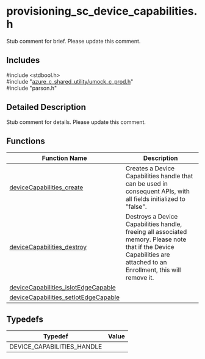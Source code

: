 # provisioning_sc_device_capabilities.h 

Stub comment for brief. Please update this comment.

## Includes

\#include <stdbool.h>  
\#include "[azure_c_shared_utility/umock_c_prod.h](iot-c-ref-umock-c-prod-h.md)"  
\#include "parson.h"  

## Detailed Description

Stub comment for details. Please update this comment.

## Functions

Function Name                  | Description                                
--------------------------------|---------------------------------------------
[deviceCapabilities_create](./iot-c-ref-provisioning-sc-device-capabilities-h/devicecapabilities-create.md)            | Creates a Device Capabilities handle that can be used in consequent APIs, with all fields initialized to "false".
[deviceCapabilities_destroy](./iot-c-ref-provisioning-sc-device-capabilities-h/devicecapabilities-destroy.md)            | Destroys a Device Capabilities handle, freeing all associated memory. Please note that if the Device Capabilities are attached to an Enrollment, this will remove it.
[deviceCapabilities_isIotEdgeCapable](./iot-c-ref-provisioning-sc-device-capabilities-h/devicecapabilities-isiotedgecapable.md)            | 
[deviceCapabilities_setIotEdgeCapable](./iot-c-ref-provisioning-sc-device-capabilities-h/devicecapabilities-setiotedgecapable.md)            | 

## Typedefs

Typedef                        | Value                                
--------------------------------|---------------------------------------------
DEVICE_CAPABILITIES_HANDLE            | 

